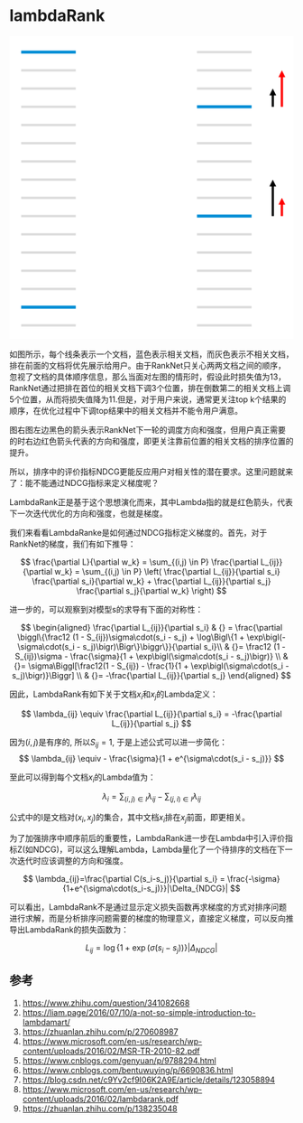 # lambdaRank


![](./lambdaRank/1.png)


如图所示，每个线条表示一个文档，蓝色表示相关文档，而灰色表示不相关文档，排在前面的文档将优先展示给用户。由于RankNet只关心两两文档之间的顺序，忽视了文档的具体顺序信息，那么当面对左图的情形时，假设此时损失值为13，RankNet通过把排在首位的相关文档下调3个位置，排在倒数第二的相关文档上调5个位置，从而将损失值降为11.但是，对于用户来说，通常更关注top k个结果的顺序，在优化过程中下调top结果中的相关文档并不能令用户满意。

图右图左边黑色的箭头表示RankNet下一轮的调度方向和强度，但用户真正需要的时右边红色箭头代表的方向和强度，即更关注靠前位置的相关文档的排序位置的提升。

所以，排序中的评价指标NDCG更能反应用户对相关性的潜在要求。这里问题就来了：能不能通过NDCG指标来定义梯度呢？

LambdaRank正是基于这个思想演化而来，其中Lambda指的就是红色箭头，代表下一次迭代优化的方向和强度，也就是梯度。


我们来看看LambdaRanke是如何通过NDCG指标定义梯度的。首先，对于RankNet的梯度，我们有如下推导：

$$ 
\frac{\partial L}{\partial w_k} = \sum_{(i,j) \in P} \frac{\partial L_{ij}}{\partial w_k} = \sum_{(i,j) \in P} \left( \frac{\partial L_{ij}}{\partial s_i} \frac{\partial s_i}{\partial w_k} + \frac{\partial L_{ij}}{\partial s_j} \frac{\partial s_j}{\partial w_k} \right)
$$


进一步的，可以观察到对模型s的求导有下面的对称性：

$$
\begin{aligned}
        \frac{\partial L_{ij}}{\partial s_i} & {} = \frac{\partial \biggl\{\frac12 (1 - S_{ij})\sigma\cdot(s_i - s_j) + \log\Bigl\{1 + \exp\bigl(-\sigma\cdot(s_i - s_j)\bigr)\Bigr\}\biggr\}}{\partial s_i}\\
         & {}= \frac12 (1 - S_{ij})\sigma - \frac{\sigma}{1 + \exp\bigl(\sigma\cdot(s_i - s_j)\bigr)} \\
         & {}= \sigma\Biggl[\frac12(1 - S_{ij}) - \frac{1}{1 + \exp\bigl(\sigma\cdot(s_i - s_j)\bigr)}\Biggr] \\
         & {}= -\frac{\partial L_{ij}}{\partial s_j}
\end{aligned}
$$



因此，LambdaRank有如下关于文档$x_i$和$x_j$的Lambda定义：

$$
\lambda_{ij} \equiv \frac{\partial L_{ij}}{\partial s_i} = -\frac{\partial L_{ij}}{\partial s_j}
$$

因为$(i,j)$是有序的, 所以$S_{ij}=1$, 于是上述公式可以进一步简化：
$$
\lambda_{ij} \equiv - \frac{\sigma}{1 + e^{\sigma\cdot(s_i - s_j)}}
$$



至此可以得到每个文档$x_i$的Lambda值为：

$$
\lambda_i = \sum_{(i,j) \in I} \lambda_{ij} - \sum_{(j,i) \in I} \lambda_{ij}
$$

公式中的I是文档对$(x_i,x_j)$的集合，其中文档$x_i$排在$x_j$前面，即更相关。


为了加强排序中顺序前后的重要性，LambdaRank进一步在Lambda中引入评价指标Z(如NDCG)，可以这么理解Lambda，Lambda量化了一个待排序的文档在下一次迭代时应该调整的方向和强度。


$$
\lambda_{ij}=\frac{\partial C(s_i-s_j)}{\partial s_i} = \frac{-\sigma}{1+e^{\sigma\cdot(s_i-s_j)}}|\Delta_{NDCG}|
$$


可以看出，LambdaRank不是通过显示定义损失函数再求梯度的方式对排序问题进行求解，而是分析排序问题需要的梯度的物理意义，直接定义梯度，可以反向推导出LambdaRank的损失函数为：


$$
L_{ij} = \log \{1 + \exp(\sigma(s_i - s_j))\}|\Delta_{NDCG}|
$$





## 参考

1. https://www.zhihu.com/question/341082668
1. https://liam.page/2016/07/10/a-not-so-simple-introduction-to-lambdamart/
2. https://zhuanlan.zhihu.com/p/270608987
3. https://www.microsoft.com/en-us/research/wp-content/uploads/2016/02/MSR-TR-2010-82.pdf
4. https://www.cnblogs.com/genyuan/p/9788294.html
5. https://www.cnblogs.com/bentuwuying/p/6690836.html
6. https://blog.csdn.net/c9Yv2cf9I06K2A9E/article/details/123058894
7. https://www.microsoft.com/en-us/research/wp-content/uploads/2016/02/lambdarank.pdf
8. https://zhuanlan.zhihu.com/p/138235048